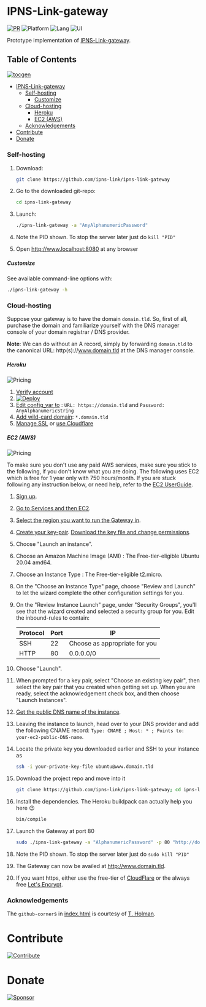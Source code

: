# IPNS-Link-gateway

[![PR](https://img.shields.io/badge/PRs-Accepted-green)](https://github.com/ipns-link/ipns-link-gateway/pulls) ![Platform](https://img.shields.io/badge/Platform-GNU%2fLinux-blue.svg) ![Lang](https://img.shields.io/badge/Lang-Bash-cyan.svg) ![UI](https://img.shields.io/badge/UI-Command%20line-orange.svg)

Prototype implementation of [IPNS-Link-gateway](https://github.com/ipns-link/specs).

## Table of Contents  
[![tocgen](https://img.shields.io/badge/Generated%20using-tocgen-blue)](https://github.com/SomajitDey/tocgen)  
  - [IPNS-Link-gateway](#ipns-link-gateway)  
      - [Self-hosting](#self-hosting)  
          - [Customize](#customize)  
      - [Cloud-hosting](#cloud-hosting)  
          - [Heroku](#heroku)  
          - [EC2 (AWS)](#ec2-aws)  
      - [Acknowledgements](#acknowledgements)  
  - [Contribute](#contribute)  
  - [Donate](#donate)  
#####   

### Self-hosting

1. Download: 

   ```bash
   git clone https://github.com/ipns-link/ipns-link-gateway
   ```

2. Go to the downloaded git-repo:

   ```bash
   cd ipns-link-gateway
   ```

3. Launch: 

   ```bash
   ./ipns-link-gateway -a "AnyAlphanumericPassword"
   ```

4. Note the PID shown. To stop the server later just do `kill "PID"`

5. Open http://www.localhost:8080 at any browser

##### Customize

See available command-line options with: 

```bash
./ipns-link-gateway -h
```

### Cloud-hosting

Suppose your gateway is to have the domain `domain.tld`. So, first of all, purchase the domain and familiarize yourself with the DNS manager console of your domain registrar / DNS provider.

**Note**: We can do without an A record, simply by forwarding `domain.tld` to the canonical URL: http(s)://www.domain.tld at the DNS manager console.

##### Heroku

![Pricing](https://img.shields.io/badge/Pricing-Free--Tier-brightgreen) 

1. [Verify account](https://devcenter.heroku.com/articles/account-verification)
2. [![Deploy](https://www.herokucdn.com/deploy/button.svg)](https://heroku.com/deploy) 
3. [Edit config_var to](https://devcenter.heroku.com/articles/config-vars#using-the-heroku-dashboard) : `URL: https://domain.tld` and `Password: AnyAlphanumericString`
4. [Add wild-card domain](https://devcenter.heroku.com/articles/custom-domains): `*.domain.tld`
5. [Manage SSL](https://devcenter.heroku.com/articles/ssl) or [use Cloudflare](https://support.cloudflare.com/hc/en-us/articles/205893698-Configure-Cloudflare-and-Heroku-over-HTTPS)

##### EC2 (AWS)

![Pricing](https://img.shields.io/badge/Pricing-Free--Tier-brightgreen) 

To make sure you don't use any paid AWS services, make sure you stick to the following, if you don't know what you are doing. The following uses EC2 which is free for 1 year only with 750 hours/month. If you are stuck following any instruction below, or need help, refer to the [EC2 UserGuide](https://docs.aws.amazon.com/AWSEC2/latest/UserGuide/EC2_GetStarted.html).

1. [Sign up](https://aws.amazon.com/premiumsupport/knowledge-center/create-and-activate-aws-account/).

2. [Go to Services and then EC2](https://console.aws.amazon.com/ec2/).

3. [Select the region you want to run the Gateway in](https://docs.aws.amazon.com/awsconsolehelpdocs/latest/gsg/select-region.html).

4. [Create your key-pair](https://docs.aws.amazon.com/AWSEC2/latest/UserGuide/ec2-key-pairs.html#having-ec2-create-your-key-pair). [Download the key file and change permissions](https://docs.aws.amazon.com/AWSEC2/latest/UserGuide/connection-prereqs.html#connection-prereqs-private-key).

5. Choose "Launch an instance".

6. Choose an Amazon Machine Image (AMI) : The Free-tier-eligible Ubuntu 20.04 amd64.

7. Choose an Instance Type : The Free-tier-eligible t2.micro.

8. On the "Choose an Instance Type" page, choose "Review and Launch" to let the wizard complete the other configuration settings for you.

9. On the "Review Instance Launch" page, under "Security Groups", you'll see that the wizard created and selected a security group for you. Edit the inbound-rules to contain: 

   | Protocol | Port | IP                            |
   | -------- | ---- | ----------------------------- |
   | SSH      | 22   | Choose as appropriate for you |
   | HTTP     | 80   | 0.0.0.0/0                     |

10. Choose "Launch".

11. When prompted for a key pair, select "Choose an existing key pair", then select the key pair that you created when getting set up. When you are ready, select the acknowledgement check box, and then choose "Launch Instances".

12. [Get the public DNS name of the instance](https://docs.aws.amazon.com/AWSEC2/latest/UserGuide/connection-prereqs.html).

13. Leaving the instance to launch, head over to your DNS provider and add the following CNAME record: `Type: CNAME ; Host: * ; Points to: your-ec2-public-DNS-name`.

14. Locate the private key you downloaded earlier and SSH to your instance as 

    ```bash
    ssh -i your-private-key-file ubuntu@www.domain.tld
    ```

15. Download the project repo and move into it 

    ```bash
    git clone https://github.com/ipns-link/ipns-link-gateway; cd ipns-link-gateway
    ```

16. Install the dependencies. The Heroku buildpack can actually help you here 😉

    ```bash
    bin/compile
    ```

17. Launch the Gateway at port 80

    ```bash
    sudo ./ipns-link-gateway -a "AlphanumericPassword" -p 80 "http://domain.tld"
    ```

18. Note the PID shown. To stop the server later just do `sudo kill "PID"`

19. The Gateway can now be availed at http://www.domain.tld.

20. If you want https, either use the free-tier of [CloudFlare](https://support.cloudflare.com/hc/en-us/articles/205893698-Configure-Cloudflare-and-Heroku-over-HTTPS) or the always free [Let's Encrypt](https://letsencrypt.org/getting-started/).

### Acknowledgements

The `github-corner`s in [index.html](./index.html) is courtesy of [T. Holman](https://tholman.com/github-corners/).

# Contribute

[![Contribute](https://img.shields.io/badge/Contribute%20to-IPNS--Link-brightgreen)](https://github.com/ipns-link/contribute) 

# Donate

[![Sponsor](https://www.buymeacoffee.com/assets/img/custom_images/yellow_img.png)](https://buymeacoffee.com/SomajitDey)
